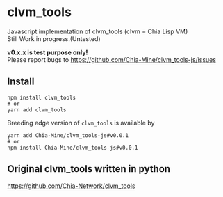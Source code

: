 # clvm_tools

Javascript implementation of clvm_tools (clvm = Chia Lisp VM)  
Still Work in progress.(Untested)  

**v0.x.x is test purpose only!**  
Please report bugs to https://github.com/Chia-Mine/clvm_tools-js/issues

## Install
```shell
npm install clvm_tools
# or
yarn add clvm_tools
```

Breeding edge version of `clvm_tools` is available by
```shell
yarn add Chia-Mine/clvm_tools-js#v0.0.1
# or
npm install Chia-Mine/clvm_tools-js#v0.0.1
```

## Original clvm_tools written in python

https://github.com/Chia-Network/clvm_tools
